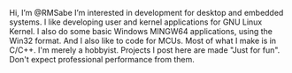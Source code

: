 Hi, I’m @RMSabe
I’m interested in development for desktop and embedded systems. I like developing user and kernel applications for GNU Linux Kernel.
I also do some basic Windows MINGW64 applications, using the Win32 format.
And I also like to code for MCUs.
Most of what I make is in C/C++.
I'm merely a hobbyist. Projects I post here are made "Just for fun". Don't expect professional performance from them.
